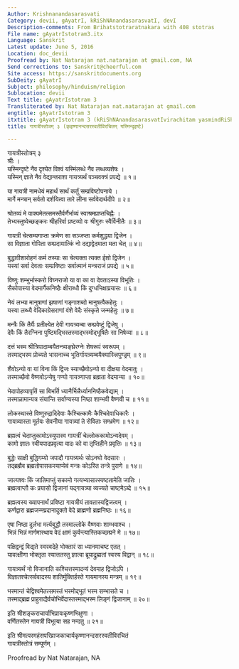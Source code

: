 ```yaml
---
Author: Krishnanandasarasvati
Category: devii, gAyatrI, kRiShNAnandasarasvatI, devI
Description-comments: From Brihatstotraratnakara with 408 stotras
File name: gAyatrIstotram3.itx
Language: Sanskrit
Latest update: June 5, 2016
Location: doc_devii
Proofread by: Nat Natarajan nat.natarajan at gmail.com, NA
Send corrections to: Sanskrit@cheerful.com
Site access: https://sanskritdocuments.org
SubDeity: gAyatrI
Subject: philosophy/hinduism/religion
Sublocation: devii
Text title: gAyatrIstotram 3
Transliterated by: Nat Natarajan nat.natarajan at gmail.com
engtitle: gAyatrIstotram 3
itxtitle: gAyatrIstotram 3 (kRiShNAnandasarasvatIvirachitam yasmindRiShTe)
title: गायत्रीस्तोत्रम् ३ (कृइष्णानन्दसरस्वतीविरचितम् यस्मिन्दृइष्टे)

---
```

  
 गायत्रीस्तोत्रम् ३   
श्रीः ।  
यस्मिन्दृष्टे नैव दृश्येत विश्वं यस्मिंलब्धे नैव लब्धव्यशेषः ।  
यस्मिन् ज्ञाते नैव वेद्यान्तराशा गायत्र्यर्थं पञ्चवक्त्रं प्रपद्ये ॥ १॥  
  
या गायत्री नामधेयं महार्थं सार्थं कर्तुं सम्प्रविष्टोपनाये ।  
मार्गे मन्त्रान् सर्वतो दर्शयित्वा तारे लीना सर्ववेदार्थदीपे ॥ २॥  
  
श्रोतव्यं मे वाक्यमेतत्समस्तैर्वर्णैर्भाव्यं स्वाश्रमप्राप्तचिह्नैः ।  
तेभ्यस्तुष्येच्छङ्करः श्रीहरिर्वा प्रष्टव्यो वः श्रीगुरुः स्वैर्विनीतैः ॥ ३॥  
  
गायत्री चेत्सम्यगाप्ता क्रमेण सा सञ्जप्ता कर्मशुद्धया द्विजेन ।  
सा विज्ञाता गोपिता सम्प्रदायात्किं नो दद्याद्वेदमाता मता चेत् ॥ ४॥  
  
बुद्धावीशारोहणं कर्म तस्याः सा चेत्यक्ता त्यक्त ईशो द्विजेन ।  
यस्यां सर्वा देवताः सम्प्रविष्टाः सर्वात्मानं मन्त्रराजं प्रपद्ये ॥ ५॥  
  
विष्णुः शम्भुर्भास्करो विघ्नराजो या वा का वा देवताऽस्या विभूतिः ।  
सैकोपास्या वेदमार्गैकनिष्ठैः क्षीराब्धौ किं दुग्धभिक्षाप्रयासः ॥ ६॥  
  
नेयं लभ्या मानुषाणां झषाणां गङ्गाशब्दो मानुषत्वैकहेतुः ।  
यस्या लब्ध्यै वेदिकाग्रेसराणां वंशे वेदैः संस्कृते जन्महेतुः ॥ ७॥  
  
मन्त्रैः किं तैर्यैः प्रतीक्ष्येत देवी गायत्र्यम्बा सम्प्रवेष्टुं द्विजेषु ।  
देवैः किं तैरग्निना पुष्टिमद्भिस्तस्माद्भस्मोद्भूषितैः सा निषेव्या ॥ ८॥  
  
दत्तं भस्म श्रीत्रिपादाम्बयैतन्त्र्यङ्घ्रेरग्नेः शेषरूपं स्वरूपम् ।  
तस्माद्भस्म प्रोच्यते भासनाच्च भूतिर्गायत्र्यम्बयैक्यास्त्त्रिपुण्ड्रम् ॥ ९॥  
  
शैवोऽन्यो वा यां विना किं द्विजः स्याच्छैवोऽन्यो वा दीक्षया वेदमातुः ।  
तस्माच्छैवो वैष्णवोऽन्येषु गण्यो गायत्र्णाप्ता ब्रह्मता वेदमान्या ॥ १०॥  
  
भेदापोहव्यापृतिं सा बिभर्ति ध्यानैर्भिन्नैर्ध्याननिष्ठैकवेद्याम् ।  
तस्मान्नामान्यत्र संयान्ति सर्वाण्यस्या निष्ठा शाम्भवी वैष्णवी च ॥ ११॥  
  
लोकस्थास्ते विष्णुरुद्रादिदेवाः कैश्चित्कामैः कैश्चिदेवाधिकारैः ।  
गायत्र्यास्ता मूर्तयः सेवनीया गायत्र्यां ते सेविताः सम्भ्रमेण ॥ १२॥  
  
ब्रह्मत्वं चेदाप्तुकामोऽस्युपास्व गायत्रीं चेल्लोककामोऽन्यदेवम् ।  
कामो ज्ञातः स्वीयपादप्रवृत्या वादः को वा तृप्तिहीने प्रवृत्तिः ॥ १३॥  
  
बुद्धेः साक्षी बुद्धिगम्यो जपादौ गायत्र्यर्थः सोऽनघो वेदसारः ।  
तद्ब्रह्मैव ब्रह्मतोपासकस्याप्येवं मन्त्रः कोऽस्ति तन्त्रे पुराणे ॥ १४॥  
  
जात्यश्वः किं जातिमाप्तुं सकामो गत्यभ्यासात्स्पष्टतामेति जातिः ।  
ब्रह्मत्वाप्तौ कः प्रयासो द्विजानां यद्गायत्र्या व्यज्यते चाष्टमेऽब्दे ॥ १५॥  
  
ब्रह्मत्वस्य ख्यापनार्थं प्रविष्टा गायत्रीयं तावतास्यद्विजत्वम् ।  
कर्णद्वारा ब्रह्मजन्मप्रदानादुक्तो वेदे ब्राह्मणो ब्रह्मनिष्ठः ॥ १६॥  
  
एषा निष्ठा दुर्लभा मर्त्यबुद्धौ तस्माल्लोके वैष्णवाः शाम्भवाश्च ।  
भिन्नं भिन्नं मार्गमास्थाय वेदं क्षामं कुर्वन्त्यास्तिकच्छद्मने मे ॥ १७॥  
  
पक्षिद्वन्द्वं विद्यते स्वस्वदेहे भोक्तारं सा ध्यानमाचष्ट एतत् ।  
यावत्क्षीणा भोक्तृता स्यात्ततस्तु ज्ञात्वा ब्रूयाद्रुह्मतां स्वस्य विद्वान् ॥ १८॥  
  
गायत्र्यर्थं नो विजानाति कश्चित्तस्मादन्यं देवमाह द्विजोऽपि ।  
विज्ञातश्चेत्सर्ववादस्य शातिर्मुक्तिर्हस्ते गायमानस्य मन्त्रम् ॥ १९॥  
  
भस्मान्तं चेद्विश्वमेतत्समस्तं भस्मोद्भूतं भस्म सम्भासते च ।  
तस्माद्ब्रह्म प्राहुराद्यैर्वचोभिर्वेदास्तस्माद्भस्म लिङ्गं द्विजानाम् ॥ २०॥  
  
इति श्रीशङ्कराचार्याभिप्रायःकृष्णभिक्षुणा ।  
वर्णितस्तेन गायत्री विभूत्या सह नन्दतु ॥ २१॥  
  
इति श्रीमत्परमहंसपरिव्राजकाचार्यकृष्णानन्दसरस्वतीविरचितं  
गायत्रीस्तोत्रं सम्पूर्णम् ।  
  
  
Proofread by Nat Natarajan, NA  
  
